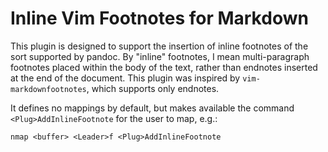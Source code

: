# Inline Vim Footnotes for Markdown

This plugin is designed to support the insertion of inline footnotes of the sort supported by pandoc. By "inline" footnotes, I mean multi-paragraph footnotes placed within the body of the text, rather than endnotes inserted at the end of the document. This plugin was inspired by `vim-markdownfootnotes`, which supports only endnotes.

It defines no mappings by default, but makes available the command `<Plug>AddInlineFootnote` for the user to map, e.g.:

```
nmap <buffer> <Leader>f <Plug>AddInlineFootnote
```
